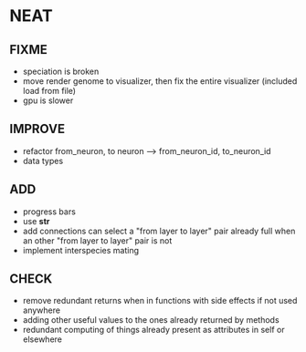 # NEAT

## FIXME

- speciation is broken
- move render genome to visualizer, then fix the entire visualizer (included load from file)
- gpu is slower

## IMPROVE

- refactor from_neuron, to neuron --> from_neuron_id, to_neuron_id
- data types

## ADD

- progress bars
- use __str__
- add connections can select a "from layer to layer" pair already full when an other "from layer to layer" pair is not
- implement interspecies mating

## CHECK

- remove redundant returns when in functions with side effects if not used anywhere
- adding other useful values to the ones already returned by methods
- redundant computing of things already present as attributes in self or elsewhere
